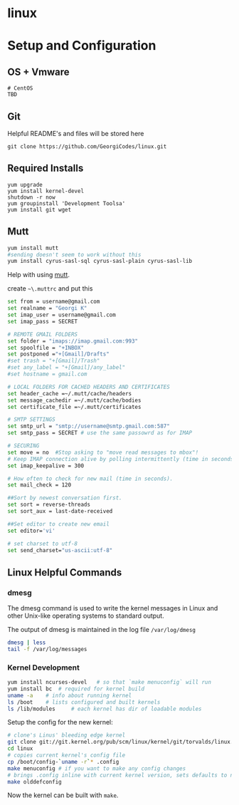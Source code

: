 linux
=====

# Setup and Configuration

## OS + Vmware
```
# CentOS 
TBD
```

## Git
Helpful README's and files will be stored here
```
git clone https://github.com/GeorgiCodes/linux.git
```

## Required Installs
```
yum upgrade
yum install kernel-devel
shutdown -r now
yum groupinstall 'Development Toolsa'
yum install git wget
```

## Mutt
```bash
yum install mutt
#sending doesn't seem to work without this
yum install cyrus-sasl-sql cyrus-sasl-plain cyrus-sasl-lib 
```

Help with using [mutt](http://lifehacker.com/5574557/how-to-use-the-fast-and-powerful-mutt-email-client-with-gmail).

create `~\.muttrc` and put this
```bash
set from = username@gmail.com
set realname = "Georgi K"
set imap_user = username@gmail.com
set imap_pass = SECRET

# REMOTE GMAIL FOLDERS
set folder = "imaps://imap.gmail.com:993"
set spoolfile = "+INBOX"
set postponed ="+[Gmail]/Drafts"
#set trash = "+[Gmail]/Trash"
#set any_label = "+[Gmail]/any_label"
#set hostname = gmail.com

# LOCAL FOLDERS FOR CACHED HEADERS AND CERTIFICATES
set header_cache =~/.mutt/cache/headers
set message_cachedir =~/.mutt/cache/bodies
set certificate_file =~/.mutt/certificates

# SMTP SETTINGS
set smtp_url = "smtp://username@smtp.gmail.com:587"
set smtp_pass = SECRET # use the same passowrd as for IMAP

# SECURING
set move = no  #Stop asking to "move read messages to mbox"!
# Keep IMAP connection alive by polling intermittently (time in seconds).
set imap_keepalive = 300

# How often to check for new mail (time in seconds).
set mail_check = 120

##Sort by newest conversation first.
set sort = reverse-threads
set sort_aux = last-date-received

##Set editor to create new email
set editor='vi'

# set charset to utf-8
set send_charset="us-ascii:utf-8"
```

## Linux Helpful Commands

### dmesg
The dmesg command is used to write the kernel messages in Linux and other Unix-like operating systems to standard output.

The output of dmesg is maintained in the log file `/var/log/dmesg`

```bash
dmesg | less
tail -f /var/log/messages
```

### Kernel Development

```bash
yum install ncurses-devel	# so that `make menuconfig` will run
yum install bc	# required for kernel build
uname -a 	# info about running kernel
ls /boot	# lists configured and built kernels
ls /lib/modules 	# each kernel has dir of loadable modules
```

Setup the config for the new kernel:
```bash
# clone's Linus' bleeding edge kernel
git clone git://git.kernel.org/pub/scm/linux/kernel/git/torvalds/linux.git 
cd linux	
# copies current kernel's config file 
cp /boot/config-`uname -r`* .config 	
make menuconfig	# if you want to make any config changes
# brings .config inline with current kernel version, sets defaults to new options
make olddefconfig	
```

Now the kernel can be built with `make`.


